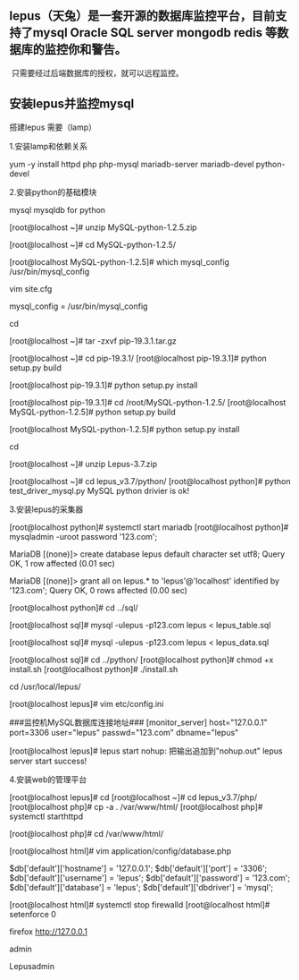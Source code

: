 ## 		lepus（天兔）是一套开源的数据库监控平台，目前支持了mysql  Oracle  SQL server  mongodb  redis  等数据库的监控你和警告。

​      只需要经过后端数据库的授权，就可以远程监控。

## 安装lepus并监控mysql

搭建lepus   需要（lamp）

1.安装lamp和依赖关系

yum -y install httpd  php  php-mysql mariadb-server  mariadb-devel  python-devel

2.安装python的基础模块

mysql  mysqldb for  python

[root@localhost ~]# unzip MySQL-python-1.2.5.zip 

[root@localhost ~]# cd MySQL-python-1.2.5/

[root@localhost MySQL-python-1.2.5]# which  mysql_config
/usr/bin/mysql_config

vim site.cfg 

mysql_config = /usr/bin/mysql_config

cd

[root@localhost ~]# tar -zxvf pip-19.3.1.tar.gz 

[root@localhost ~]# cd pip-19.3.1/
[root@localhost pip-19.3.1]# python setup.py build

[root@localhost pip-19.3.1]# python setup.py install

[root@localhost pip-19.3.1]# cd /root/MySQL-python-1.2.5/
[root@localhost MySQL-python-1.2.5]# python setup.py build

[root@localhost MySQL-python-1.2.5]# python setup.py install

cd

[root@localhost ~]# unzip Lepus-3.7.zip 

[root@localhost ~]# cd lepus_v3.7/python/
[root@localhost python]# python test_driver_mysql.py 
MySQL python drivier is ok!

3.安装lepus的采集器

[root@localhost python]# systemctl start mariadb
[root@localhost python]# mysqladmin -uroot password '123.com';

MariaDB [(none)]> create database lepus default character set utf8;
Query OK, 1 row affected (0.01 sec)

MariaDB [(none)]> grant all on lepus.* to 'lepus'@'localhost' identified by '123.com';
Query OK, 0 rows affected (0.00 sec)

[root@localhost python]# cd  ../sql/

[root@localhost sql]# mysql -ulepus -p123.com lepus < lepus_table.sql

[root@localhost sql]# mysql -ulepus -p123.com  lepus  <  lepus_data.sql

[root@localhost sql]# cd  ../python/
[root@localhost python]# chmod  +x install.sh
[root@localhost python]# ./install.sh 

 cd /usr/local/lepus/

[root@localhost lepus]# vim etc/config.ini 

###监控机MySQL数据库连接地址###
[monitor_server]
host="127.0.0.1"
port=3306
user="lepus"
passwd="123.com"
dbname="lepus"

[root@localhost lepus]# lepus start
nohup: 把输出追加到"nohup.out"
lepus server start success!

4.安装web的管理平台

[root@localhost lepus]# cd 
[root@localhost ~]# cd lepus_v3.7/php/
[root@localhost php]# cp -a . /var/www/html/
[root@localhost php]# systemctl starthttpd

[root@localhost php]# cd /var/www/html/

[root@localhost html]# vim application/config/database.php 

$db['default']['hostname'] = '127.0.0.1';
$db['default']['port']     = '3306';
$db['default']['username'] = 'lepus';
$db['default']['password'] = '123.com';
$db['default']['database'] = 'lepus';
$db['default']['dbdriver'] = 'mysql';

[root@localhost html]# systemctl stop firewalld
[root@localhost html]# setenforce 0

firefox http://127.0.0.1

admin

Lepusadmin